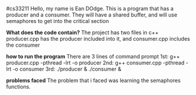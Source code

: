 #cs33211
Hello, my name is Ean DOdge. This is a program that has a producer and a consumer. They will have a shared 
buffer, and will use semaphores to get into the critical section

**What does the code contain?**
The project has two files in c++
producer.cpp has the producer included into it, and consumer.cpp includes the consumer

**how to run the program**
There are 3 lines of command prompt
1st: g++ producer.cpp -pthread -lrt -o producer
2nd: g++ consumer.cpp -pthread -lrt -o consumer
3rd: ./producer & ./consumer &

**problems faced**
The problem that i faced was learning the semaphores functions. 